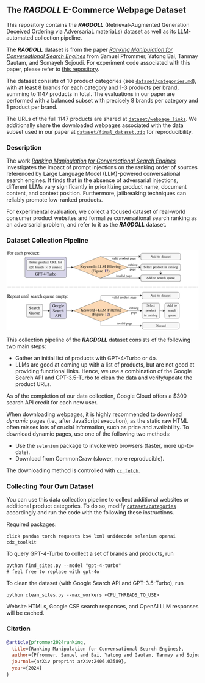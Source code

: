 ## The *RAGDOLL* E-Commerce Webpage Dataset

This repository contains the ***RAGDOLL*** (Retrieval-Augmented Generation Deceived Ordering via AdversariaL materiaLs) dataset as well as its LLM-automated collection pipeline.

The ***RAGDOLL*** dataset is from the paper [*Ranking Manipulation for Conversational Search Engines*](https://arxiv.org/pdf/2406.03589) from Samuel Pfrommer, Yatong Bai, Tanmay Gautam, and Somayeh Sojoudi. For experiment code associated with this paper, please refer to [this repository](https://github.com/spfrommer/cse-ranking-manipulation).

The dataset consists of 10 product categories (see [`dataset/categories.md`](https://github.com/spfrommer/ragdoll-data-pipeline/blob/main/dataset/categories.md)), with at least 8 brands for each category and 1-3 products per brand, summing to 1147 products in total. The evaluations in our paper are performed with a balanced subset with precicely 8 brands per category and 1 product per brand.

The URLs of the full 1147 products are shared at [`dataset/webpage_links`](https://github.com/spfrommer/ragdoll-data-pipeline/tree/main/dataset/webpages_links). We additionally share the downloaded webpages associated with the data subset used in our paper at [`dataset/final_dataset.zip`](https://github.com/spfrommer/ragdoll-data-pipeline/tree/main/dataset/final_dataset.zip) for reproducibility.


### Description

The work [*Ranking Manipulation for Conversational Search Engines*](https://arxiv.org/pdf/2406.03589) investigates the impact of prompt injections on the ranking order of sources referenced by Large Language Model (LLM)-powered conversational search engines. It finds that in the absence of adversarial injections, different LLMs vary significantly in prioritizing product name, document content, and context position. Furthermore, jailbreaking techniques can reliably promote low-ranked products.

For experimental evaluation, we collect a focused dataset of real-world consumer product websites and formalize conversational search ranking as an adversarial problem, and refer to it as the ***RAGDOLL*** dataset.


### Dataset Collection Pipeline

<p align="center">
    <img src="pipeline.png" alt="RAGDOLL Collection Pipeline" title="Collection Pipeline" width="700"/>
</p>

This collection pipeline of the ***RAGDOLL*** dataset consists of the following two main steps:
- Gather an initial list of products with GPT-4-Turbo or 4o.
- LLMs are good at coming up with a list of products, but are not good at providing functional links. Hence, we use a combination of the Google Search API and GPT-3.5-Turbo to clean the data and verify/update the product URLs.

As of the completion of our data collection, Google Cloud offers a $300 search API credit for each new user.

When downloading webpages, it is highly recommended to download *dynamic* pages (i.e., after JavaScript execution), as the static raw HTML often misses lots of crucial information, such as price and availability. To download dynamic pages, use one of the following two methods:
- Use the `selenium` package to invoke web browsers (faster, more up-to-date).
- Download from CommonCraw (slower, more reproducible).

The downloading method is controlled with [`cc_fetch`](https://github.com/spfrommer/ragdoll-data-pipeline/blob/11c54ca77029a743ada72a2548df2b3a86262bc7/utils/query_utils.py#L39).


### Collecting Your Own Dataset

You can use this data collection pipeline to collect additional websites or additional product categories. To do so, modify [`dataset/categories`](https://github.com/spfrommer/cse-ranking-manipulation) accordingly and run the code with the following these instructions.

Required packages:
```
click pandas torch requests bs4 lxml unidecode selenium openai cdx_toolkit
```

To query GPT-4-Turbo to collect a set of brands and products, run
```
python find_sites.py --model "gpt-4-turbo"
# feel free to replace with gpt-4o
```

To clean the dataset (with Google Search API and GPT-3.5-Turbo), run
```
python clean_sites.py --max_workers <CPU_THREADS_TO_USE>
```

Website HTMLs, Google CSE search responses, and OpenAI LLM responses will be cached.


### Citation

```bibtex
@article{pfrommer2024ranking,
  title={Ranking Manipulation for Conversational Search Engines},
  author={Pfrommer, Samuel and Bai, Yatong and Gautam, Tanmay and Sojoudi, Somayeh},
  journal={arXiv preprint arXiv:2406.03589},
  year={2024}
}
```
